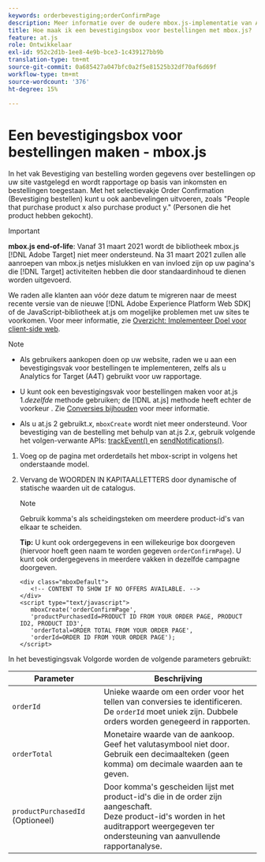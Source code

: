 ```yaml
---
keywords: orderbevestiging;orderConfirmPage
description: Meer informatie over de oudere mbox.js-implementatie van Adobe Target. Migreer naar de Adobe Experience Platform Web SDK (AEP Web SDK) of naar de nieuwste versie van at.js.
title: Hoe maak ik een bevestigingsbox voor bestellingen met mbox.js?
feature: at.js
role: Ontwikkelaar
exl-id: 952c2d1b-1ee8-4e9b-bce3-1c439127bb9b
translation-type: tm+mt
source-git-commit: 0a685427a047bfc0a2f5e81525b32df70af6d69f
workflow-type: tm+mt
source-wordcount: '376'
ht-degree: 15%

---
```


# Een bevestigingsbox voor bestellingen maken - mbox.js

In het vak Bevestiging van bestelling worden gegevens over bestellingen op uw site vastgelegd en wordt rapportage op basis van inkomsten en bestellingen toegestaan. Met het selectievakje Order Confirmation (Bevestiging bestellen) kunt u ook aanbevelingen uitvoeren, zoals &quot;People that purchase product x also purchase product y.&quot; (Personen die het product hebben gekocht).

>[!IMPORTANT]
>
>**mbox.js end-of-life**: Vanaf 31 maart 2021 wordt de bibliotheek mbox.js  [!DNL Adobe Target] niet meer ondersteund. Na 31 maart 2021 zullen alle aanroepen van mbox.js netjes mislukken en van invloed zijn op uw pagina&#39;s die [!DNL Target] activiteiten hebben die door standaardinhoud te dienen worden uitgevoerd.
>
>We raden alle klanten aan vóór deze datum te migreren naar de meest recente versie van de nieuwe [!DNL Adobe Experience Platform Web SDK] of de JavaScript-bibliotheek at.js om mogelijke problemen met uw sites te voorkomen. Voor meer informatie, zie [Overzicht: Implementeer Doel voor client-side web](/help/c-implementing-target/c-implementing-target-for-client-side-web/implement-target-for-client-side-web.md).

>[!NOTE]
>
>* Als gebruikers aankopen doen op uw website, raden we u aan een bevestigingsvak voor bestellingen te implementeren, zelfs als u Analytics for Target (A4T) gebruikt voor uw rapportage.
   >
   >
* U kunt ook een bevestigingsvak voor bestellingen maken voor at.js 1.*dezelfde* methode gebruiken; de  [!DNL at.js] methode heeft echter de voorkeur . Zie [Conversies bijhouden](/help/c-implementing-target/c-implementing-target-for-client-side-web/how-to-deployatjs/implementing-target-without-a-tag-manager.md#task_E85D2F64FEB84201A594F2288FABF053) voor meer informatie.
   >
   >
* Als u at.js 2 gebruikt.*x*,  `mboxCreate` wordt niet meer ondersteund. Voor bevestiging van de bestelling met behulp van at.js 2.*x*, gebruik volgende het volgen-verwante APIs:  [trackEvent() ](/help/c-implementing-target/c-implementing-target-for-client-side-web/adobe-target-trackevent.md) en  [sendNotifications()](/help/c-implementing-target/c-implementing-target-for-client-side-web/adobe.target.sendnotifications-atjs-21.md).


1. Voeg op de pagina met orderdetails het mbox-script in volgens het onderstaande model.
1. Vervang de WOORDEN IN KAPITAALLETTERS door dynamische of statische waarden uit de catalogus.

   >[!NOTE]
   >
   >Gebruik komma&#39;s als scheidingsteken om meerdere product-id&#39;s van elkaar te scheiden.

   **Tip:** U kunt ook ordergegevens in een willekeurige box doorgeven (hiervoor hoeft geen naam te worden gegeven  `orderConfirmPage`). U kunt ook ordergegevens in meerdere vakken in dezelfde campagne doorgeven.

   ```
   <div class="mboxDefault"> 
      <!-- CONTENT TO SHOW IF NO OFFERS AVAILABLE. --> 
   </div> 
   <script type="text/javascript">    
      mboxCreate('orderConfirmPage', 
      'productPurchasedId=PRODUCT ID FROM YOUR ORDER PAGE, PRODUCT ID2, PRODUCT ID3', 
      'orderTotal=ORDER TOTAL FROM YOUR ORDER PAGE', 
      'orderId=ORDER ID FROM YOUR ORDER PAGE'); 
   </script> 
   ```

In het bevestigingsvak Volgorde worden de volgende parameters gebruikt:

| Parameter | Beschrijving |
|--- |--- |
| `orderId` | Unieke waarde om een order voor het tellen van conversies te identificeren.<br>De `orderId` moet uniek zijn. Dubbele orders worden genegeerd in rapporten. |
| `orderTotal` | Monetaire waarde van de aankoop.<br>Geef het valutasymbool niet door. Gebruik een decimaalteken (geen komma) om decimale waarden aan te geven. |
| `productPurchasedId` (Optioneel) | Door komma&#39;s gescheiden lijst met product-id&#39;s die in de order zijn aangeschaft.<br>Deze product-id&#39;s worden in het auditrapport weergegeven ter ondersteuning van aanvullende rapportanalyse. |
